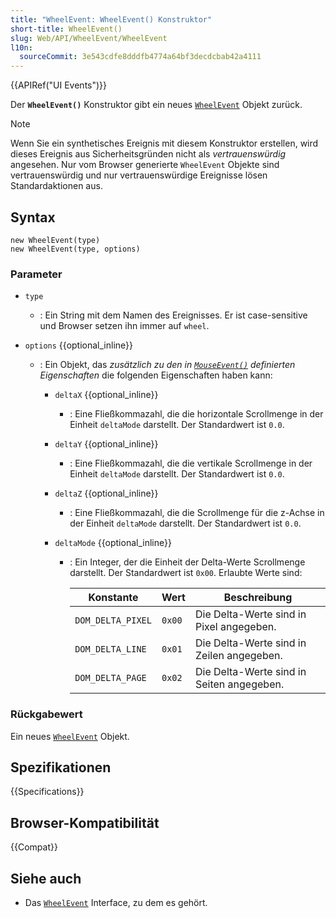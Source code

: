```yaml
---
title: "WheelEvent: WheelEvent() Konstruktor"
short-title: WheelEvent()
slug: Web/API/WheelEvent/WheelEvent
l10n:
  sourceCommit: 3e543cdfe8dddfb4774a64bf3decdcbab42a4111
---
```


{{APIRef("UI Events")}}

Der **`WheelEvent()`** Konstruktor gibt ein neues [`WheelEvent`](/de/docs/Web/API/WheelEvent) Objekt zurück.

> [!NOTE]
> Wenn Sie ein synthetisches Ereignis mit diesem Konstruktor erstellen, wird dieses Ereignis aus Sicherheitsgründen nicht als _vertrauenswürdig_ angesehen.
> Nur vom Browser generierte `WheelEvent` Objekte sind vertrauenswürdig und nur vertrauenswürdige Ereignisse lösen Standardaktionen aus.

## Syntax

```js-nolint
new WheelEvent(type)
new WheelEvent(type, options)
```

### Parameter

- `type`
  - : Ein String mit dem Namen des Ereignisses.
    Er ist case-sensitive und Browser setzen ihn immer auf `wheel`.
- `options` {{optional_inline}}

  - : Ein Objekt, das _zusätzlich zu den in [`MouseEvent()`](/de/docs/Web/API/MouseEvent/MouseEvent) definierten Eigenschaften_ die folgenden Eigenschaften haben kann:

    - `deltaX` {{optional_inline}}
      - : Eine Fließkommazahl, die die horizontale Scrollmenge in der Einheit `deltaMode` darstellt.
        Der Standardwert ist `0.0`.
    - `deltaY` {{optional_inline}}
      - : Eine Fließkommazahl, die die vertikale Scrollmenge in der Einheit `deltaMode` darstellt.
        Der Standardwert ist `0.0`.
    - `deltaZ` {{optional_inline}}
      - : Eine Fließkommazahl, die die Scrollmenge für die z-Achse in der Einheit `deltaMode` darstellt.
        Der Standardwert ist `0.0`.
    - `deltaMode` {{optional_inline}}

      - : Ein Integer, der die Einheit der Delta-Werte Scrollmenge darstellt. Der Standardwert ist `0x00`. Erlaubte Werte sind:

        | Konstante         | Wert   | Beschreibung                              |
        | ----------------- | ------ | ----------------------------------------- |
        | `DOM_DELTA_PIXEL` | `0x00` | Die Delta-Werte sind in Pixel angegeben.  |
        | `DOM_DELTA_LINE`  | `0x01` | Die Delta-Werte sind in Zeilen angegeben. |
        | `DOM_DELTA_PAGE`  | `0x02` | Die Delta-Werte sind in Seiten angegeben. |

### Rückgabewert

Ein neues [`WheelEvent`](/de/docs/Web/API/WheelEvent) Objekt.

## Spezifikationen

{{Specifications}}

## Browser-Kompatibilität

{{Compat}}

## Siehe auch

- Das [`WheelEvent`](/de/docs/Web/API/WheelEvent) Interface, zu dem es gehört.
